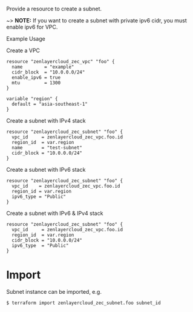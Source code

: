 Provide a resource to create a subnet.

~> **NOTE:** If you want to create a subnet with private ipv6 cidr, you must enable ipv6 for VPC.

Example Usage

Create a VPC

```hcl
resource "zenlayercloud_zec_vpc" "foo" {
  name        = "example"
  cidr_block  = "10.0.0.0/24"
  enable_ipv6 = true
  mtu         = 1300
}

variable "region" {
  default = "asia-southeast-1"
}
```

Create a subnet with IPv4 stack

```hcl
resource "zenlayercloud_zec_subnet" "foo" {
  vpc_id     = zenlayercloud_zec_vpc.foo.id
  region_id  = var.region
  name       = "test-subnet"
  cidr_block = "10.0.0.0/24"
}

```

Create a subnet with IPv6 stack

```hcl
resource "zenlayercloud_zec_subnet" "foo" {
  vpc_id    = zenlayercloud_zec_vpc.foo.id
  region_id = var.region
  ipv6_type = "Public"
}

```

Create a subnet with IPv6 & IPv4 stack

```hcl
resource "zenlayercloud_zec_subnet" "foo" {
  vpc_id     = zenlayercloud_zec_vpc.foo.id
  region_id  = var.region
  cidr_block = "10.0.0.0/24"
  ipv6_type  = "Public"
}

```

# Import

Subnet instance can be imported, e.g.

```
$ terraform import zenlayercloud_zec_subnet.foo subnet_id
```
